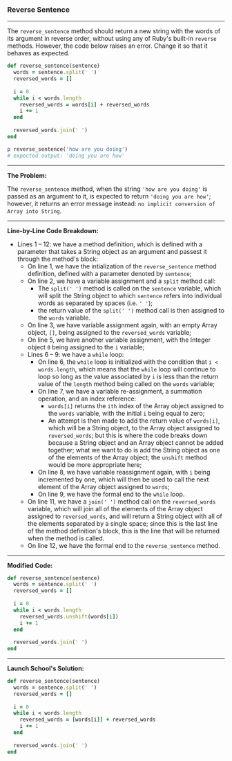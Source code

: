 ### Reverse Sentence

---

The `reverse_sentence` method should return a new string with the words of its argument in reverse order, without using any of Ruby's built-in `reverse` methods. However, the code below raises an error. Change it so that it behaves as expected.

```ruby
def reverse_sentence(sentence)
  words = sentence.split(' ')
  reversed_words = []
  
  i = 0
  while i < words.length
    reversed_words = words[i] + reversed_words
    i += 1
  end
  
  reversed_words.join(' ')
end

p reverse_sentence('how are you doing')
# expected output: 'doing you are how'
```

---

**The Problem:**

The `reverse_sentence` method, when the string `'how are you doing'` is passed as an argument to it, is expected to return `'doing you are how'`; however, it returns an error message instead: `no implicit conversion of Array into String`.

---

**Line-by-Line Code Breakdown:**

* Lines 1 – 12: we have a method definition, which is defined with a parameter that takes a String object as an argument and passest it through the method's block:
  *  On line 1, we have the intialization of the `reverse_sentence` method definition, defined with a parameter denoted by `sentence`;
  * On line 2, we have a variable assignment and a `split` method call:
    * The `split(' ')` method is called on the `sentence` variable, which will split the String object to which `sentence` refers into individual words as separated by spaces (i.e. `' '`); 
    * the return value of the `split(' ')` method call is then assigned to the `words` variable.
  * On line 3, we have variable assignment again, with an empty Array object, `[]`, being assigned to the `reversed_words` variable;
  * On line 5, we have another variable assignment, with the Integer object `0` being assigned to the `i` variable;
  * Lines 6 – 9: we have a `while` loop:
    * On line 6, the `while` loop is initialized with the condition that `i < words.length`, which means that the `while` loop will continue to loop so long as the value associated by `i` is less than the return value of the `length` method being called on the `words` variable;
    * On line 7, we have a variable re-assignment, a summation operation, and an index reference:
      * `words[i]` returns the `ith` index of the Array object assigned to the `words` variable, with the initial `i` being equal to zero;
      * An attempt is then made to add the return value of `words[i]`, which will be a String object, to the Array object assigned to `reversed_words`; but this is where the code breaks down because a String object and an Array object cannot be added together; what we want to do is add the String object as one of the elements of the Array object; the `unshift` method would be more appropriate here;
    * On line 8, we have variable reassignment again, with `i` being incremented by one, which will then be used to call the next element of the Array object assigned to `words`;
    * On line 9, we have the formal end to the `while` loop.
  * On line 11, we have a `join(' ')` method call on the `reversed_words` variable, which will join all of the elements of the Array object assigned to `reversed_words`, and will return a String object with all of the elements separated by a single space; since this is the last line of the method definition's block, this is the line that will be returned when the method is called.
  * On line 12, we have the formal end to the `reverse_sentence` method.

---

**Modified Code:**

```ruby
def reverse_sentence(sentence)
  words = sentence.split(' ')
  reversed_words = []
  
  i = 0
  while i < words.length
    reversed_words.unshift(words[i])
    i += 1
  end
  
  reversed_words.join(' ')
end
```

---

**Launch School's Solution:**

```ruby
def reverse_sentence(sentence)
  words = sentence.split(' ')
  reversed_words = []
  
  i = 0
  while i < words.length
    reversed_words = [words[i]] + reversed_words
    i += 1
  end
  
  reversed_words.join(' ')
end
```


